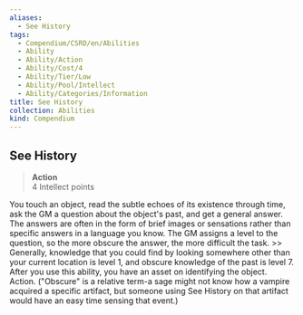 ```yaml
---
aliases:
  - See History
tags:
  - Compendium/CSRD/en/Abilities
  - Ability
  - Ability/Action
  - Ability/Cost/4
  - Ability/Tier/Low
  - Ability/Pool/Intellect
  - Ability/Categories/Information
title: See History
collection: Abilities
kind: Compendium
---
```

## See History  
>**Action**  
>4 Intellect points
  
You touch an object, read the subtle echoes of its existence through time, ask the GM a question about the object's past, and get a general answer. The answers are often in the form of brief images or sensations rather than specific answers in a language you know. The GM assigns a level to the question, so the more obscure the answer, the more difficult the task. >> Generally, knowledge that you could find by looking somewhere other than your current location is level 1, and obscure knowledge of the past is level 7. After you use this ability, you have an asset on identifying the object. Action. ("Obscure" is a relative term-a sage might not know how a vampire acquired a specific artifact, but someone using See History on that artifact would have an easy time sensing that event.)